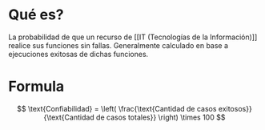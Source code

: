 # Qué es?
La probabilidad de que un recurso de [[IT (Tecnologías de la Información)]] realice sus funciones sin fallas. Generalmente calculado en base a ejecuciones exitosas de dichas
funciones.

# Formula
$$
\text{Confiabilidad} = \left( \frac{\text{Cantidad de casos exitosos}}{\text{Cantidad de casos totales}} \right) \times 100
$$
